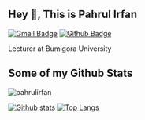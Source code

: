 
## Hey 👋, This is Pahrul Irfan
[![Gmail Badge](https://img.shields.io/badge/-ip.5090@gmail.com-c14438?style=flat&logo=Gmail&logoColor=white&link=mailto:ip.5090@gmail.com)](mailto:ip.5090@gmail.com) [![Github Badge](https://img.shields.io/badge/-pahrulirfan-grey?style=flat&logo=github&logoColor=white&link=https://github.com/pahrulirfan/)](https://www.github.com/pahrulirfan/) <p align='left'>Lecturer at Bumigora University</p>
## Some of my Github Stats
<p align=left> <img src=https://komarev.com/ghpvc/?username=pahrulirfan alt=pahrulirfan /> </p>

[![Github stats](https://github-readme-stats.vercel.app/api?username=pahrulirfan&show_icons=true&include_all_commits=true)](https://github.com/pahrulirfan/github-readme-stats)
[![Top Langs](https://github-readme-stats.vercel.app/api/top-langs/?username=pahrulirfan&layout=compact)](https://github.com/pahrulirfan/github-readme-stats)
